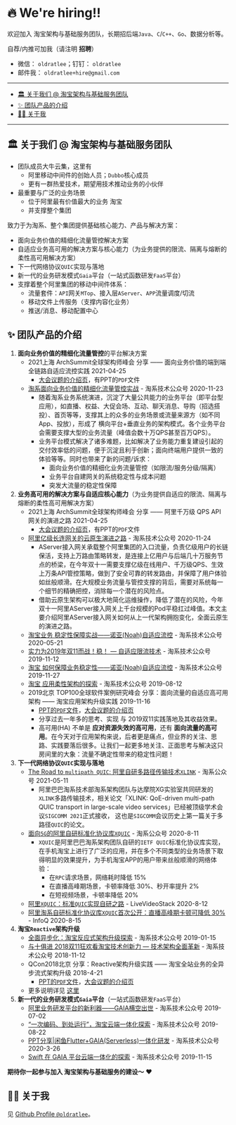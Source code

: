 # 🔥 We're hiring‼️

欢迎加入 淘宝架构与基础服务团队，长期招后端`Java`、`C`/`C++`、`Go`、数据分析等。

自荐/内推可加我（请注明 **招聘**）

- 微信： `oldratlee`；钉钉： `oldratlee`
- 邮件我： `oldratlee+hire@gmail.com`

--------------------

<!-- START doctoc generated TOC please keep comment here to allow auto update -->
<!-- DON'T EDIT THIS SECTION, INSTEAD RE-RUN doctoc TO UPDATE -->


- [🏛 关于我们 @ 淘宝架构与基础服务团队](#%F0%9F%8F%9B-%E5%85%B3%E4%BA%8E%E6%88%91%E4%BB%AC--%E6%B7%98%E5%AE%9D%E6%9E%B6%E6%9E%84%E4%B8%8E%E5%9F%BA%E7%A1%80%E6%9C%8D%E5%8A%A1%E5%9B%A2%E9%98%9F)
- [✨ 团队产品的介绍](#-%E5%9B%A2%E9%98%9F%E4%BA%A7%E5%93%81%E7%9A%84%E4%BB%8B%E7%BB%8D)
- [👨‍🚒 关于我](#%E2%80%8D-%E5%85%B3%E4%BA%8E%E6%88%91)

<!-- END doctoc generated TOC please keep comment here to allow auto update -->

--------------------

## 🏛 关于我们 @ 淘宝架构与基础服务团队

- 团队成员大牛云集，这里有
    - 阿里移动中间件的创始人员；`Dubbo`核心成员
    - 更有一群热爱技术，期望用技术推动业务的小伙伴
- 最重要与广泛的业务场景
    - 位于阿里最有价值最大的业务 淘宝
    - 并支撑整个集团

致力于为淘系、整个集团提供基础核心能力、产品与解决方案：

- 面向业务价值的精细化流量管控解决方案
- 自适应业务高可用的解决方案与核心能力（为业务提供的限流、隔离与熔断的柔性高可用解决方案）
- 下一代网络协议`QUIC`实现与落地
- 新一代的业务研发模式`Gaia`平台（一站式函数研发`FaaS`平台）
- 支撑着整个阿里集团的移动中间件体系：
    - 流量套件：`API`网关`MTop`、接入层`AServer`、`APP`流量调度/切流
    - 移动文件上传服务（支撑内容化业务）
    - 推送/消息、移动配置中心

## ✨ 团队产品的介绍

1. **面向业务价值的精细化流量管控**的平台解决方案
    - 2021上海 ArchSummit全球架构师峰会 分享 —— 面向业务价值的端到端全链路自适应流控实践 2021-04-25
        - [大会议题的介绍页](https://archsummit.infoq.cn/2021/shanghai/presentation/3321)，有PPT的`PDF`文件
    - [淘系面向业务价值的精细化流量管控实战](https://mp.weixin.qq.com/s/P3R2E44mjTrj7HnMAh-TyQ) - 淘系技术公众号 2020-11-23
        - 随着淘系业务系统演进，沉淀了大量公共能力的业务平台（即平台型应用），如直播、权益、大促会场、互动、聊天消息、导购（招选搭投）、首页等等，支撑其上的众多的业务场景或流量来源方（如不同App、投放），形成了 横向平台+垂直业务的架构模式。各个业务平台会需要支撑大型的业务流量（峰值会数十万QPS甚至百万QPS）。
        - 业务平台模式解决了诸多难题，比如解决了业务能力重复建设引起的交付效率低的问题，便于沉淀且利于创新；面向终端用户提供一致的体验等等。同时也带来了新的问题/诉求：
            - 面向业务价值的精细化业务流量管控（如限流/服务分级/隔离）
            - 业务平台自建网关的系统稳定性与成本问题
            - 突发大流量的稳定性保障
1. **业务高可用的解决方案与自适应核心能力**（为业务提供自适应的限流、隔离与熔断的柔性高可用解决方案）
    - 2021上海 ArchSummit全球架构师峰会 分享 —— 阿里千万级 QPS API 网关的演进之路 2021-04-25
        - [大会议题的介绍页](https://archsummit.infoq.cn/2021/shanghai/presentation/3344)，有PPT的`PDF`文件
    - [阿里亿级长连网关的云原生演进之路](https://mp.weixin.qq.com/s/hTUaswESTBMbeqyIZQlBSw) - 淘系技术公众号 2020-11-24
        - AServer接入网关承载整个阿里集团的入口流量，负责亿级用户的长链保活，支持上万路由策略转发，是连接上亿用户与后端几十万服务节点的桥梁，在今年双十一需要支撑亿级在线用户、千万级QPS、生效上万条API管控策略，做到了安全可靠的转发路由，并保障了用户体验如丝般顺滑。在大规模业务流量与管控支撑的背后，需要对系统每一个细节的精确把控，消除每一个潜在的风险点。
        - 借助云原生架构可以极大地简化运维操作，降低了潜在的风险，今年双十一阿里AServer接入网关上千台规模的Pod平稳扛过峰值。本文主要介绍阿里AServer接入网关如何从上一代架构拥抱变化，全面云原生的演进之路。
    - [淘宝业务 稳定性保障实战——诺亚(Noah)自适应流控](https://mp.weixin.qq.com/s/eHtc5qKmIbi3hsb0jqr5TQ) - 淘系技术公众号 2020-05-21
    - [实力为2019年双11而战！稳！ — 自适应限流技术](https://mp.weixin.qq.com/s/q3kSWp5DTgo6i6vp3p9MuQ) - 淘系技术公众号 2019-11-12
    - [淘宝 如何保障业务稳定性——诺亚(Noah)自适应流控](https://mp.weixin.qq.com/s/ePWqUiZcEy52mUHb4WbcSA) - 淘系技术公众号 2019-11-27
    - [淘宝 应用柔性架构的探索](https://mp.weixin.qq.com/s/uW8gNGCI-oj4NitU9dHZjQ) - 淘系技术公众号 2019-08-12
    - 2019北京 TOP100全球软件案例研究峰会 分享：面向流量的自适应高可用架构 —— 淘宝应用架构升级实践 2019-11-16
        - [PPT的`PDF`文件](https://github.com/oldratlee/reactive-practice-at-taobao/blob/master/%E9%9D%A2%E5%90%91%E6%B5%81%E9%87%8F%E7%9A%84%E8%87%AA%E9%80%82%E5%BA%94%E9%AB%98%E5%8F%AF%E7%94%A8%E6%9E%B6%E6%9E%84-%E6%B7%98%E5%AE%9D%E5%BA%94%E7%94%A8%E6%9E%B6%E6%9E%84%E5%8D%87%E7%BA%A7%E5%AE%9E%E8%B7%B5-%E6%9D%8E%E9%BC%8E-20191116-Top100.pdf)，[大会议题的介绍页](https://www.top100summit.com/detail?id=14331)
        - 分享过去一年多的思考、实现 与 2019双11实践落地及其收益效果。
        - 高可用(HA) 不单是 **应对资源失效的高可用**，还有 **面向流量的高可用**。在今天对于应用架构来说，后者更是痛点，但业界的关注、思路、实践要落后很多。让我们一起更多地关注、正面思考与解决这只房间里的大象：流量不确定性带来的稳定性问题！
1. **下一代网络协议`QUIC`实现与落地**
    - [The Road to `multipath QUIC`: 阿里自研多路径传输技术`XLINK`](https://mp.weixin.qq.com/s?__biz=MzAxNDEwNjk5OQ==&mid=502945646&idx=1&sn=009a04fa4d36caf8493c58c7e9dc7ef1&chksm=03969f7634e11660fc6e7feb63cbdb3cd8054e4bf58506489a73790ecf7b3db8b0e91089d741#rd) - 淘系公众号 2021-05-11
        - 阿里巴巴淘系技术部淘系架构团队与达摩院XG实验室共同研发的`XLINK`多路传输技术，相关论文「XLINK: QoE-driven multi-path QUIC transport in large-scale video services」已经被顶级学术会议`SIGCOMM 2021`正式接收， 这也是`SIGCOMM`会议历史上第一篇关于多路径`QUIC`的论文。
    - [面向`5G`的阿里自研标准化协议库`XQUIC`](https://mp.weixin.qq.com/s/CbdlTq1xb2N1WSnmGfmEQQ) - 淘系公众号 2020-8-11
      - `XQUIC`是阿里巴巴淘系架构团队自研的`IETF QUIC`标准化协议库实现，在手机淘宝上进行了广泛的应用，并在多个不同类型的业务场景下取得明显的效果提升，为手机淘宝APP的用户带来丝般顺滑的网络体验：
        - 在`RPC`请求场景，网络耗时降低 15%
        - 在直播高峰期场景，卡顿率降低 30%、秒开率提升 2%
        - 在短视频场景，卡顿率降低 20%
    - [阿里`XQUIC`：标准`QUIC`实现自研之路](https://mp.weixin.qq.com/s/pBv_DnG05YWl4ZYRHThaTw) - LiveVideoStack 2020-8-12
    - [阿里淘系自研标准化协议库`XQUIC`首次公开：直播高峰期卡顿可降低 30%](https://mp.weixin.qq.com/s/-nOEzOwGcckptjkxozw1mw) - InfoQ 2020-8-15
1. **淘宝`Reactive`架构升级**
    - [全面异步化：淘宝反应式架构升级探索](https://mp.weixin.qq.com/s/MLqBhgUCkEX1ARPmZPHChQ) - 淘系技术公众号 2019-01-15
    - [与十俱进 2018双11狂欢看淘宝技术创新力 — 技术架构全面革新](https://mp.weixin.qq.com/s/Ks-p67BoddNQB74yMz7YpQ) - 淘系技术公众号 2018-11-12
    - QCon2018北京 分享：Reactive架构升级实践 —— 淘宝全站业务的全异步流式架构升级 2018-4-21
        - [PPT的`PDF`文件](https://github.com/oldratlee/reactive-practice-at-taobao/blob/master/Reactive%E6%9E%B6%E6%9E%84%E5%8D%87%E7%BA%A7%E5%AE%9E%E8%B7%B5-%E6%9D%8E%E9%BC%8E-20180421-QCon%E5%8C%97%E4%BA%AC.pdf)，[大会议题的介绍页](https://2018.qconbeijing.com/presentation/462)
    - 更多说明详见 [这里](https://github.com/oldratlee/reactive-practice-at-taobao)
1. **新一代的业务研发模式`Gaia`平台**（一站式函数研发`FaaS`平台）
    - [阿里业务研发平台的新利器——GAIA横空出世](https://mp.weixin.qq.com/s/mD0URwb3tV1MZ14GYJ1zrQ) - 淘系技术公众号 2019-07-02
    - [“一次编码、到处运行”，淘宝云端一体化探索](https://mp.weixin.qq.com/s/NSWhgJ132qbaCudIsJt7xw) - 淘系技术公众号 2019-08-22
    - [PPT分享|闲鱼Flutter+GAIA(Serverless)一体化研发](https://mp.weixin.qq.com/s/RjlMp22mlZRnPGoFvMhsgQ) - 淘系技术公众号 2020-3-26
    - [Swift 在 GAIA 平台云端一体化的探索](https://mp.weixin.qq.com/s/7B2FDBZ_vnvswiYWjLih4Q) - 淘系技术公众号 2019-11-15

**期待你一起参与加入 淘宝架构与基础服务的建设～** ♥️

## 👨‍🚒 关于我

见 [Github Profile `@oldratlee`](https://github.com/oldratlee)。
